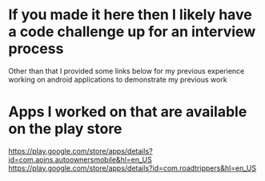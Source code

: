 # If you made it here then I likely have a code challenge up for an interview process
Other than that I provided some links below for my previous experience working on android applications to demonstrate my previous work

# Apps I worked on that are available on the play store

https://play.google.com/store/apps/details?id=com.aoins.autoownersmobile&hl=en_US
https://play.google.com/store/apps/details?id=com.roadtrippers&hl=en_US

